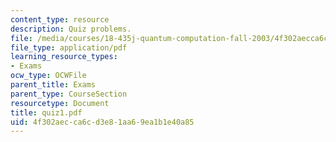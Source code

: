 ```yaml
---
content_type: resource
description: Quiz problems.
file: /media/courses/18-435j-quantum-computation-fall-2003/4f302aecca6cd3e81aa69ea1b1e40a85_quiz1.pdf
file_type: application/pdf
learning_resource_types:
- Exams
ocw_type: OCWFile
parent_title: Exams
parent_type: CourseSection
resourcetype: Document
title: quiz1.pdf
uid: 4f302aec-ca6c-d3e8-1aa6-9ea1b1e40a85
---
```

